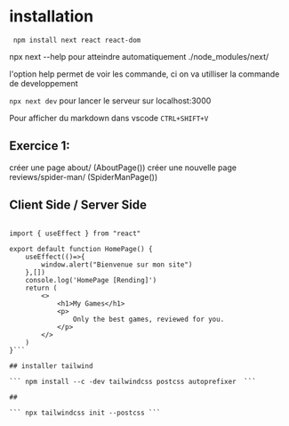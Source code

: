 # installation
``` npm install next react react-dom```

npx next --help pour atteindre automatiquement ./node_modules/next/

l'option help permet de voir les commande, ci on va utilliser la commande de developpement 

```npx next dev``` pour lancer le serveur sur localhost:3000

Pour afficher du markdown dans vscode ```CTRL+SHIFT+V```
## Exercice 1:
créer une page about/ (AboutPage()) créer une nouvelle page reviews/spider-man/ (SpiderManPage())

## Client Side / Server Side

```'use client'

import { useEffect } from "react"

export default function HomePage() {
    useEffect(()=>{
        window.alert("Bienvenue sur mon site")
    },[])
    console.log('HomePage [Rending]')
    return (
        <>
            <h1>My Games</h1>
            <p>
                Only the best games, reviewed for you.
            </p>
        </>
    )
}```

## installer tailwind

``` npm install --c -dev tailwindcss postcss autoprefixer  ```

##

``` npx tailwindcss init --postcss ```